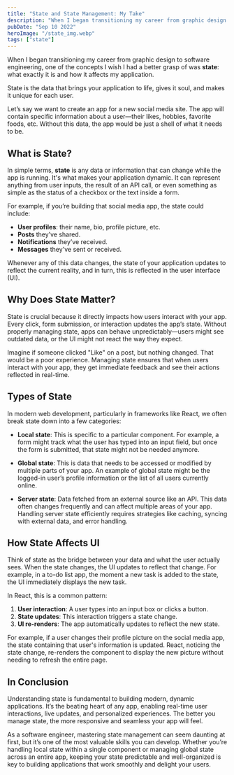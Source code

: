 ```yaml
---
title: "State and State Management: My Take"
description: "When I began transitioning my career from graphic design to software engineering, one of the concepts I wish I had a better grasp of was state: what exactly it is and how it affects my application."
pubDate: "Sep 10 2022"
heroImage: "/state_img.webp"
tags: ["state"]
---
```


When I began transitioning my career from graphic design to software engineering, one of the concepts I wish I had a better grasp of was **state**: what exactly it is and how it affects my application.

State is the data that brings your application to life, gives it soul, and makes it unique for each user.

Let’s say we want to create an app for a new social media site. The app will contain specific information about a user—their likes, hobbies, favorite foods, etc. Without this data, the app would be just a shell of what it needs to be.

## What is State?

In simple terms, **state** is any data or information that can change while the app is running. It's what makes your application dynamic. It can represent anything from user inputs, the result of an API call, or even something as simple as the status of a checkbox or the text inside a form.

For example, if you’re building that social media app, the state could include:

- **User profiles**: their name, bio, profile picture, etc.
- **Posts** they’ve shared.
- **Notifications** they’ve received.
- **Messages** they've sent or received.

Whenever any of this data changes, the state of your application updates to reflect the current reality, and in turn, this is reflected in the user interface (UI).

## Why Does State Matter?

State is crucial because it directly impacts how users interact with your app. Every click, form submission, or interaction updates the app’s state. Without properly managing state, apps can behave unpredictably—users might see outdated data, or the UI might not react the way they expect.

Imagine if someone clicked "Like" on a post, but nothing changed. That would be a poor experience. Managing state ensures that when users interact with your app, they get immediate feedback and see their actions reflected in real-time.

## Types of State

In modern web development, particularly in frameworks like React, we often break state down into a few categories:

- **Local state**: This is specific to a particular component. For example, a form might track what the user has typed into an input field, but once the form is submitted, that state might not be needed anymore.

- **Global state**: This is data that needs to be accessed or modified by multiple parts of your app. An example of global state might be the logged-in user’s profile information or the list of all users currently online.

- **Server state**: Data fetched from an external source like an API. This data often changes frequently and can affect multiple areas of your app. Handling server state efficiently requires strategies like caching, syncing with external data, and error handling.

## How State Affects UI

Think of state as the bridge between your data and what the user actually sees. When the state changes, the UI updates to reflect that change. For example, in a to-do list app, the moment a new task is added to the state, the UI immediately displays the new task.

In React, this is a common pattern:

1. **User interaction**: A user types into an input box or clicks a button.
2. **State updates**: This interaction triggers a state change.
3. **UI re-renders**: The app automatically updates to reflect the new state.

For example, if a user changes their profile picture on the social media app, the state containing that user's information is updated. React, noticing the state change, re-renders the component to display the new picture without needing to refresh the entire page.

## In Conclusion

Understanding state is fundamental to building modern, dynamic applications. It’s the beating heart of any app, enabling real-time user interactions, live updates, and personalized experiences. The better you manage state, the more responsive and seamless your app will feel.

As a software engineer, mastering state management can seem daunting at first, but it’s one of the most valuable skills you can develop. Whether you’re handling local state within a single component or managing global state across an entire app, keeping your state predictable and well-organized is key to building applications that work smoothly and delight your users.